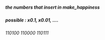 ##### the numbers that insert in make_happiness  #####
##### possible : x0.1, x0.01, .... #####
###### 110100 110000 110111 ###### 
